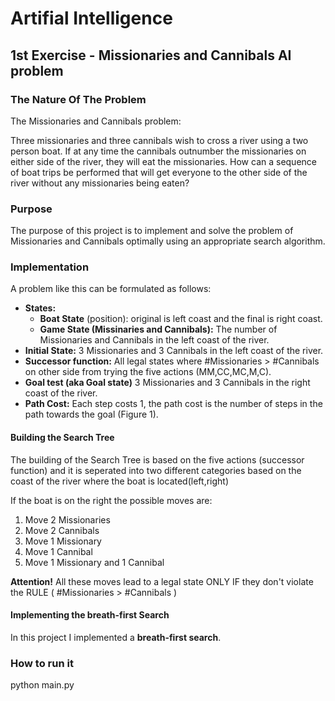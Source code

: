 # Artifial Intelligence 

## 1st Exercise - Missionaries and Cannibals AI problem

### Τhe Nature Of The Problem
The Missionaries and Cannibals problem:

Three missionaries and three cannibals wish to cross a river using a two person boat. If at any time the cannibals outnumber the missionaries on either side of the river, they will eat the missionaries. How can a sequence of boat trips be performed that will get everyone to the other side of the river without any missionaries being eaten?

### Purpose 
The purpose of this project is to implement and solve the problem of Missionaries and Cannibals optimally using an appropriate search algorithm. 

### Implementation
A problem like this can be formulated as follows:
* **States:**
	* **Boat State** (position): original is left coast and the final is right coast.
	* **Game State (Missinaries and Cannibals):** The number of Missionaries and Cannibals in the left coast of the river.
* **Initial State:** 3 Missionaries and 3 Cannibals in the left coast of the river.
* **Successor function:** All legal states where #Missionaries > #Cannibals on other side from trying the five actions (MM,CC,MC,M,C).
* **Goal test (aka Goal state)** 3 Missionaries and 3 Cannibals in the right coast of the river.
* **Path Cost:** Each step costs 1, the path cost is the number of steps in the path towards the goal (Figure 1).

#### Building the Search Tree
The building of the Search Tree is based on the five actions (successor function) and it is seperated into two different categories based on the coast of the river where the boat is located(left,right)

If the boat is on the right the possible moves are:
1. Move 2 Missionaries
2. Move 2 Cannibals
3. Move 1 Missionary
4. Move 1 Cannibal
5. Move 1 Missionary and 1 Cannibal

**Attention!** All these moves lead to a legal state ONLY IF they don't violate the RULE ( #Missionaries > #Cannibals )

#### Implementing the breath-first Search
In this project I implemented a **breath-first search**.
### How to run it

python main.py


